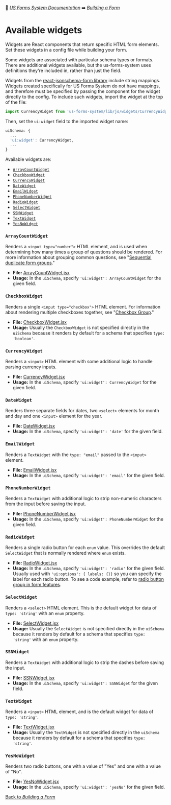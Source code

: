 :book: [*US Forms System Documentation*](docs/README.md) :arrow_right: [*Building a Form*](README.md)

# Available widgets

Widgets are React components that return specific HTML form elements. Set these widgets in a config file while building your form.

Some widgets are associated with particular schema types or formats. There are additional widgets available, but the us-forms-system uses definitions they're included in, rather than just the field.

Widgets from the [react-jsonschema-form library](./about-the-schema-and-uischema-objects.md#understanding-the-uischema-object) include string mappings. Widgets created specifically for US Forms System do not have mappings, and therefore must be specified by passing the component for the widget directly to the config. To include such widgets, import the widget at the top of the file:

```js
import CurrencyWidget from 'us-forms-system/lib/js/widgets/CurrencyWidget';
```

Then, set the `ui:widget` field to the imported widget name:

```js
uiSchema: {
  ...
  'ui:widget': CurrencyWidget,
  ...
}
```

Available widgets are:

- [`ArrayCountWidget`](#arraycountwidget)
- [`CheckboxWidget`](#checkboxwidget)
- [`CurrencyWidget`](#currencywidget)
- [`DateWidget`](#datewidget)
- [`EmailWidget`](#emailwidget)
- [`PhoneNumberWidget`](#phonenumberwidget)
- [`RadioWidget`](#radiowidget)
- [`SelectWidget`](#selectwidget)
- [`SSNWidget`](#ssnwidget)
- [`TextWidget`](#textwidget)
- [`YesNoWidget`](#yesnowidget)

### `ArrayCountWidget`

Renders a `<input type="number">` HTML element, and is used when determining how many times a group of questions should be rendered. For more information about grouping common questions, see "[Sequential duplicate form groups](./available-form-features-and-usage-guidelines#radio-button-group#sequential-duplicate-form-groups)."

- **File:** [ArrayCountWidget.jsx](src/js/widgets/ArrayCountWidget.jsx)
- **Usage:** In the `uiSchema`, specify `'ui:widget': ArrayCountWidget` for the given field.

### `CheckboxWidget`

Renders a single `<input type="checkbox">` HTML element. For information about rendering multiple checkboxes together, see "[Checkbox Group](./available-form-features-and-usage-guidelines#checkbox-group)."

- **File:** [CheckboxWidget.jsx](src/js/widgets/CheckboxWidget.jsx)
- **Usage:** Usually the `CheckboxWidget` is not specified directly in the `uiSchema` because it renders by default for a schema that specifies `type: 'boolean'`.

### `CurrencyWidget`

Renders a `<input>` HTML element with some additional logic to handle parsing currency inputs.

- **File:** [CurrencyWidget.jsx](src/js/widgets/CurrencyWidget.jsx)
- **Usage:** In the `uiSchema`, specify `'ui:widget': CurrencyWidget` for the given field.

### `DateWidget`

Renders three separate fields for dates, two `<select>` elements for month and day and one `<input>` element for the year.

- **File:** [DateWidget.jsx](src/js/widgets/DateWidget.jsx)
- **Usage:** In the `uiSchema`, specify `'ui:widget': 'date'` for the given field.

### `EmailWidget`

Renders a `TextWidget` with the `type: "email"` passed to the `<input>` element.

- **File:** [EmailWidget.jsx](src/js/widgets/EmailWidget.jsx)
- **Usage:** In the `uiSchema`, specify `'ui:widget': 'email'` for the given field.

### `PhoneNumberWidget`

Renders a `TextWidget` with additional logic to strip non-numeric characters from the input before saving the input.

- **File:** [PhoneNumberWidget.jsx](src/js/widgets/PhoneNumberWidget.jsx)
- **Usage:** In the `uiSchema`, specify `'ui:widget': PhoneNumberWidget` for the given field.

### `RadioWidget`

Renders a single radio button for each `enum` value. This overrides the default `SelectWidget` that is normally rendered where `enum` exists.

- **File:** [RadioWidget.jsx](src/js/widgets/RadioWidget.jsx)
- **Usage:** In the `uiSchema`, specify `'ui:widget': 'radio'` for the given field. Usually used with `'ui:options': { labels: {}}` so you can specify the label for each radio button. To see a code example, refer to [radio button group in form features](./available-form-features-and-usage-guidelines#radio-button-group).

### `SelectWidget`

Renders a `<select>` HTML element. This is the default widget for data of `type: 'string'` with an `enum` property.

- **File:** [SelectWidget.jsx](src/js/widgets/SelectWidget.jsx)
- **Usage:** Usually the `SelectWidget` is not specified directly in the `uiSchema` because it renders by default for a schema that specifies `type: 'string'` with an `enum` property.

### `SSNWidget`

Renders a `TextWidget` with additional logic to strip the dashes before saving the input.

- **File:** [SSNWidget.jsx](src/js/widgets/SSNWidget.jsx)
- **Usage:** In the `uiSchema`, specify `'ui:widget': SSNWidget` for the given field.

### `TextWidget`

Renders a `<input>` HTML element, and is the default widget for data of `type: 'string'`.

- **File:** [TextWidget.jsx](src/js/widgets/TextWidget.jsx)
- **Usage:** Usually the `TextWidget` is not specified directly in the `uiSchema` because it renders by default for a schema that specifies `type: 'string'`.

### `YesNoWidget`

Renders two radio buttons, one with a value of "Yes" and one with a value of "No".

- **File:** [YesNoWidget.jsx](src/js/widgets/YesNoWidget.jsx)
- **Usage:** In the `uiSchema`, specify `'ui:widget': 'yesNo'` for the given field.

[Back to *Building a Form*](README.md)

